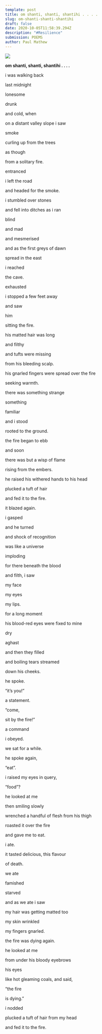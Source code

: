 ```yaml
---
template: post
title: om shanti, shanti, shantihi . . . .
slug: om-shanti-shanti-shantihi
draft: false
date: 2020-10-05T11:58:39.294Z
description: "#Resilience"
submission: POEMS
author: Paul Mathew
---
```

![](/media/pauls_poem.jpeg)



**om shanti, shanti, shantihi . . . .**



i was walking back

last midnight

lonesome

drunk

and cold, when

on a distant valley slope i saw

smoke

curling up from the trees

as though

from a solitary fire.

entranced

i left the road

and headed for the smoke.

i stumbled over stones

and fell into ditches as i ran

blind

and mad

and mesmerised

and as the first greys of dawn

spread in the east

i reached

the cave.

exhausted

i stopped a few feet away

and saw

him

sitting the fire.

his matted hair was long

and filthy

and tufts were missing

from his bleeding scalp.

his gnarled fingers were spread over the fire

seeking warmth.

there was something strange

something

familiar

and i stood

rooted to the ground.

the fire began to ebb

and soon

there was but a wisp of flame

rising from the embers.

he raised his withered hands to his head

plucked a tuft of hair

and fed it to the fire.

it blazed again.

i gasped

and he turned

and shock of recognition

was like a universe

imploding

for there beneath the blood

and filth, i saw

my face

my eyes

my lips.

for a long moment

his blood-red eyes were fixed to mine

dry

aghast

and then they filled

and boiling tears streamed

down his cheeks.

he spoke.

“it’s you!”

a statement.

“come,

sit by the fire!”

a command

i obeyed.

we sat for a while.

he spoke again,

“eat”.

i raised my eyes in query,

“food”?

he looked at me

then smiling slowly

wrenched a handful of flesh from his thigh

roasted it over the fire

and gave me to eat.

i ate.

it tasted delicious, this flavour

of death.

we ate

famished

starved

and as we ate i saw

my hair was getting matted too

my skin wrinkled

my fingers gnarled.

the fire was dying again.

he looked at me

from under his bloody eyebrows

his eyes

like hot gleaming coals, and said,

“the fire

is dying.”

i nodded

plucked a tuft of hair from my head

and fed it to the fire.